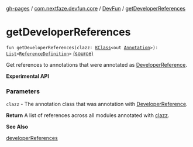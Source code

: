 [gh-pages](../../index.md) / [com.nextfaze.devfun.core](../index.md) / [DevFun](index.md) / [getDeveloperReferences](./get-developer-references.md)

# getDeveloperReferences

`fun getDeveloperReferences(clazz: `[`KClass`](https://kotlinlang.org/api/latest/jvm/stdlib/kotlin.reflect/-k-class/index.html)`<out `[`Annotation`](https://kotlinlang.org/api/latest/jvm/stdlib/kotlin/-annotation/index.html)`>): `[`List`](https://kotlinlang.org/api/latest/jvm/stdlib/kotlin.collections/-list/index.html)`<`[`ReferenceDefinition`](../../com.nextfaze.devfun.reference/-reference-definition/index.md)`>` [(source)](https://github.com/NextFaze/dev-fun/tree/master/devfun/src/main/java/com/nextfaze/devfun/core/DevFun.kt#L470)

Get references to annotations that were annotated as [DeveloperReference](../../com.nextfaze.devfun.reference/-developer-reference/index.md).

**Experimental API**

### Parameters

`clazz` - The annotation class that was annotation with [DeveloperReference](../../com.nextfaze.devfun.reference/-developer-reference/index.md).

**Return**
A list of references across all modules annotated with [clazz](get-developer-references.md#com.nextfaze.devfun.core.DevFun$getDeveloperReferences(kotlin.reflect.KClass((kotlin.Annotation)))/clazz).

**See Also**

[developerReferences](developer-references.md)

